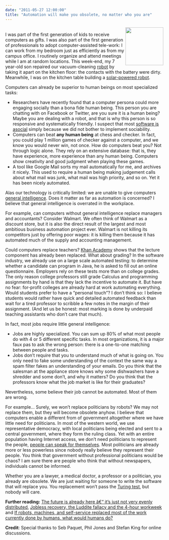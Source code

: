 ```yaml
---
date: "2011-05-27 12:00:00"
title: "Automation will make you obsolete, no matter who you are"
---
```




<img decoding="async" style="float: right; margin: 3px; width: 120px;" src="https://solarbotics.com/" alt /><br/>
I was part of the first generation of kids to receive computers as gifts. I was also part of the first generation of professionals to adopt computer-assisted tele-work: I can work from my bedroom just as efficiently as from my campus office. I routinely organize and attend meetings while I am at random locations. This week-end, my 7 year-old son  repaired our vacuum-cleaning [robot](http://www.irobot.com/) by taking it apart on the kitchen floor:  the contacts with the battery were dirty. Meanwhile, I was on the kitchen table building a [solar-powered robot](https://solarbotics.com/product/k_pp/).

Computers can already be superior to human beings on most specialized tasks:

- Researchers have recently found that a computer persona could more engaging socially than a bona fide human being. This person you are chatting with on Facebook or Twitter, are you sure it is a human being? Maybe you are dealing with a robot, and that is why this person is so responsive and systematically friendly. I suspect that most [software is asocial](http://www.daniel-lemire.com/blog/archives/2008/05/26/my-spam-filter-is-asocial/) simply because we did not bother to implement sociability.
- Computers can beat __any human being__ at chess and checker. In fact, you could play 1 million games of checker against a computer, and we know you would never win, not once. How do computers beat you? Not through logic alone. They rely on an extensive database: that is, they have experience, more experience than any human being. Computers show creativity and good judgment when playing these games.
- A tool like Google Mail sorts my mail automatically for me, and archives it nicely. This used to require a human being making judgement calls about what mail was junk, what mail was high priority, and so on. Yet it has been nicely automated.


Alas our technology is critically limited: we are unable to give computers [general intelligence](/lemire/blog/2010/07/13/general-versus-domain-intelligence/). Does it matter as far as automation is concerned? I believe that general intelligence is overrated in the workplace.

For example, can computers without general intelligence replace managers and accountants? Consider Walmart. We often think of Walmart as a discount store, but it is also the direct result of the largest and most ambitious business automation project ever. Walmart is not killing its competitors just by offering poor wages: it is killing them because it has automated much of the supply and accounting management.

Could computers replace teachers? [Khan Academy](https://www.khanacademy.org/) shows that the lecture component has already been replaced. What about grading? In the software industry, we already use on a large scale automated testing: to determine whether a candidate can program in Java, he is asked to fill out an online questionnaire. Employers rely on these tests more than on college grades. The only reason college professors still grade Calculus and programming assignments by hand is that they lack the incentive to automate it. But have no fear: for-profit colleges are already hard at work automating everything. Would students prefer to have a &ldquo;personal touch&rdquo;? I don&rsquo;t think so: I believe students would rather have quick and detailed automated  feedback than wait for a tired professor to scribble a few notes in the margin of their assignment. (And let us be honest: most marking is done by underpaid teaching assistants who don&rsquo;t care that much).

In fact, most jobs require little general intelligence:

- Jobs are highly specialized. You can sum up 80% of what most people do with 4 or 5 different specific tasks. In most organizations, it is a major faux pas to ask the wrong person: there is a one-to-one matching between people and tasks.
- Jobs don&rsquo;t require that you to understand much of what is going on. You only need to fake some understanding of the context the same way a spam filter fakes an understanding of your emails. Do you think that the salesman at the appliance store knows why some dishwashers have a shredder and some don&rsquo;t, and why it matters? Do you think that the professors know what the job market is like for their graduates?


Nevertheless, some believe their job cannot be automated. Most of them are wrong.

For example&hellip; Surely, we won&rsquo;t replace politicians by robots? We may not replace them, but they will become obsolete anyhow. I believe that computers enable a different from of government altogether where we have little need for politicians. In most of the western world, we use representative democracy, with local politicians being elected and sent to a central government, where they form the ruling class. Yet with an entire population having Internet access, we don&rsquo;t need politicians to represent the people, [people can speak for themselves](/lemire/blog/2011/01/11/demarchy-and-probabilistic-algorithms/). Most politicians are already more or less powerless since nobody really believe they represent their people. You think that government without professional politicians would be chaos? I am sure there are people who think that without newspapers, individuals cannot be informed.

Whether you are a  lawyer, a medical doctor, a professor or a politician, you already are obsolete. We are just waiting for someone to write the software that will replace you. You replacement won&rsquo;t pass the [Turing test](https://en.wikipedia.org/wiki/Turing_test), but nobody will care.

__Further reading:__ [The future is already here â€“ it&rsquo;s just not very evenly distributed](/lemire/blog/2010/10/21/the-future-is-already-here-%e2%80%93-its-just-not-very-evenly-distributed/), [Jobless recovery, the Luddite fallacy and the 4-hour workweek](/lemire/blog/2011/03/07/jobless-recovery-the-luddite-fallacy-and-the-4-hour-workweek/) and [If robots, machines, and self-service replaced most of the work currently done by humans, what would humans do?](https://www.quora.com/Automation/If-robots-machines-and-self-service-systems-replace-most-of-the-work-currently-done-by-humans-what-would-humans-do?__snids__=20019906#ans554684)

__Credit__: Special thanks to Seb Paquet,  Phil Jones and Stefan King for online discussions.

